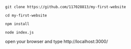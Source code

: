```
git clone https://github.com/117028813/my-first-website

cd my-first-website

npm install

node index.js
```

open your browser and type http://localhost:3000/